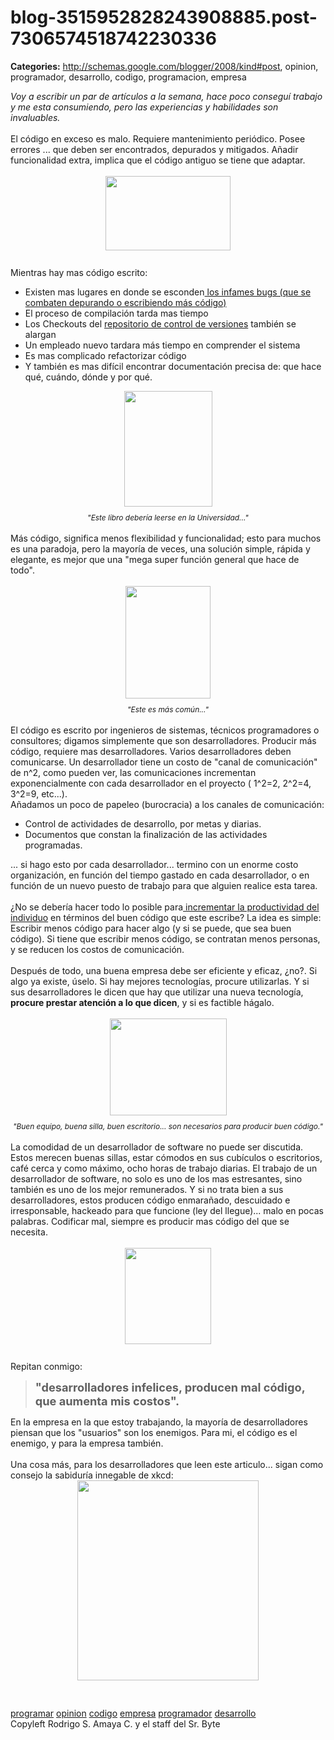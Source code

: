 # blog-3515952828243908885.post-7306574518742230336

**Categories:** http://schemas.google.com/blogger/2008/kind#post, opinion, programador, desarrollo, codigo, programacion, empresa

<span style="font-style: italic;">Voy a escribir un par de artículos
      a la semana, hace poco conseguí trabajo y me esta consumiendo, pero las experiencias y
      habilidades son invaluables. </span><br /><br />El código en exceso es malo.
      Requiere mantenimiento periódico. Posee errores ... que deben ser encontrados, depurados y
      mitigados. Añadir funcionalidad extra, implica que el código antiguo se tiene que
      adaptar.<br /><br /><a onblur="try {parent.deselectBloggerImageGracefully();}
      catch(e) {}"
      href="http://4.bp.blogspot.com/_ayvorITawE4/SWJiacLyU8I/AAAAAAAAB1o/USpq7NJkZjs/s1600-h/iStock_000000237891XSmall_3.jpg"><img
      style="margin: 0px auto 10px; display: block; text-align: center; cursor: pointer; width:
      200px; height: 119px;"
      src="http://4.bp.blogspot.com/_ayvorITawE4/SWJiacLyU8I/AAAAAAAAB1o/USpq7NJkZjs/s320/iStock_000000237891XSmall_3.jpg"
      alt="" id="BLOGGER_PHOTO_ID_5287897118868132802" border="0" /></a><br
      />Mientras hay mas código escrito:<br /><ul><li>Existen mas lugares en
      donde se esconden<a
      href="http://www.srbyte.com/2008/12/herramientas-del-programador-unit.html"> los infames
      bugs (que se combaten depurando o escribiendo más código)</a><br
      /></li><li>El proceso de compilación tarda mas tiempo<br
      /></li><li>Los Checkouts del <a
      href="http://www.srbyte.com/2008/03/programemos-mejor-subversion.html">repositorio de
      control de versiones</a> también se alargan</li><li>Un empleado nuevo
      tardara más tiempo en comprender el sistema</li><li>Es mas complicado refactorizar
      código</li><li>Y también es mas difícil encontrar documentación precisa de: que
      hace qué, cuándo, dónde y por qué.<br /></li></ul><div style="text-align:
      center;"><a onblur="try {parent.deselectBloggerImageGracefully();} catch(e) {}"
      href="http://3.bp.blogspot.com/_ayvorITawE4/SWJiZqw4pJI/AAAAAAAAB1Q/HLGEBGSQMnI/s1600-h/beautiful-code.png"><img
      style="margin: 0px auto 10px; display: block; text-align: center; cursor: pointer; width:
      141px; height: 185px;"
      src="http://3.bp.blogspot.com/_ayvorITawE4/SWJiZqw4pJI/AAAAAAAAB1Q/HLGEBGSQMnI/s320/beautiful-code.png"
      alt="" id="BLOGGER_PHOTO_ID_5287897105601963154" border="0" /></a><span
      style="font-size:85%;"><span style="font-style: italic;">"Este libro debería leerse
      en la Universidad..."</span></span><br /><br /></div>Más código,
      significa menos flexibilidad y funcionalidad; esto para muchos es una paradoja, pero la
      mayoría de veces, una solución simple, rápida y elegante, es mejor que una "mega super función
      general que hace de todo".<br /><br /><div style="text-align: center;"><a
      onblur="try {parent.deselectBloggerImageGracefully();} catch(e) {}"
      href="http://4.bp.blogspot.com/_ayvorITawE4/SWJiZ0RoxnI/AAAAAAAAB1Y/gAfc7bZIYLo/s1600-h/crappy-code-book-cover.jpg"><img
      style="margin: 0px auto 10px; display: block; text-align: center; cursor: pointer; width:
      136px; height: 180px;"
      src="http://4.bp.blogspot.com/_ayvorITawE4/SWJiZ0RoxnI/AAAAAAAAB1Y/gAfc7bZIYLo/s320/crappy-code-book-cover.jpg"
      alt="" id="BLOGGER_PHOTO_ID_5287897108155254386" border="0" /></a><span
      style="font-size:85%;"><span style="font-style: italic;">"Este es más
      común..."</span></span></div><br />El código es escrito por ingenieros
      de sistemas, técnicos programadores o consultores; digamos simplemente que son
      desarrolladores. Producir más código, requiere mas desarrolladores. Varios desarrolladores
      deben comunicarse. Un desarrollador tiene un costo de "canal de comunicación" de n^2, como
      pueden ver, las comunicaciones incrementan exponencialmente con cada desarrollador en el
      proyecto ( 1^2=2, 2^2=4, 3^2=9, etc...).<br />Añadamos un poco de papeleo (burocracia) a
      los canales de comunicación:<br /><ul><li>Control de actividades de
      desarrollo, por metas y diarias.</li><li>Documentos que constan la finalización de
      las actividades programadas.</li></ul>... si hago esto por cada desarrollador...
      termino con un enorme costo organización, en función del tiempo gastado en cada desarrollador,
      o en función de un nuevo puesto de trabajo para que alguien realice esta tarea.<br
      /><br />¿No se debería hacer todo lo posible para<a
      href="http://www.srbyte.com/2007/02/programando-mejor-parte-iii.html"> incrementar la
      productividad del individuo</a> en términos del buen código que este escribe? La idea es
      simple: Escribir menos código para hacer algo (y si se puede, que sea buen código). Si tiene
      que escribir menos código, se contratan menos personas, y se reducen los costos de
      comunicación.<br /><br />Después de todo, una buena empresa debe ser eficiente y
      eficaz, ¿no?. Si algo ya existe, úselo. Si hay mejores tecnologías, procure utilizarlas. Y si
      sus desarrolladores le dicen que hay que utilizar una nueva tecnología,<span
      style="font-weight: bold;"> procure prestar atención a lo que dicen</span>, y si es
      factible hágalo.<br /><br /><div style="text-align: center;"><a
      onblur="try {parent.deselectBloggerImageGracefully();} catch(e) {}"
      href="http://4.bp.blogspot.com/_ayvorITawE4/SWJkFG_nKKI/AAAAAAAAB14/xzFKxn6zUbw/s1600-h/reclining.jpg"><img
      style="margin: 0px auto 10px; display: block; text-align: center; cursor: pointer; width:
      187px; height: 155px;"
      src="http://4.bp.blogspot.com/_ayvorITawE4/SWJkFG_nKKI/AAAAAAAAB14/xzFKxn6zUbw/s320/reclining.jpg"
      alt="" id="BLOGGER_PHOTO_ID_5287898951425927330" border="0" /></a><span
      style="font-size:85%;"><span style="font-style: italic;">"Buen equipo, buena silla,
      buen escritorio... son necesarios para producir buen
      código."</span></span></div><br />La comodidad de un desarrollador de
      software no puede ser discutida. Estos merecen buenas sillas, estar cómodos en sus cubículos o
      escritorios, café cerca y como máximo, ocho horas de trabajo diarias. El trabajo de un
      desarrollador de software, no solo es uno de los mas estresantes, sino también es uno de los
      mejor remunerados. Y si no trata bien a sus desarrolladores, estos producen código enmarañado,
      descuidado e irresponsable, hackeado para que funcione (ley del llegue)... malo en pocas
      palabras. Codificar mal, siempre es producir mas código del que se necesita.<br /><br
      /><a onblur="try {parent.deselectBloggerImageGracefully();} catch(e) {}"
      href="http://1.bp.blogspot.com/_ayvorITawE4/SWJian06lYI/AAAAAAAAB1w/dl6B-PcG_OM/s1600-h/no_hacking.gif"><img
      style="margin: 0px auto 10px; display: block; text-align: center; cursor: pointer; width:
      138px; height: 154px;"
      src="http://1.bp.blogspot.com/_ayvorITawE4/SWJian06lYI/AAAAAAAAB1w/dl6B-PcG_OM/s320/no_hacking.gif"
      alt="" id="BLOGGER_PHOTO_ID_5287897121993430402" border="0" /></a><br />Repitan
      conmigo: <blockquote style="font-weight: bold;"><span
      style="font-size:130%;">"desarrolladores infelices, producen mal código, que aumenta mis
      costos".</span></blockquote>En la empresa en la que estoy trabajando, la mayoría
      de desarrolladores piensan que los "usuarios" son los enemigos. Para mi, el código es el
      enemigo, y para la empresa también.<br /><br />Una cosa más, para los
      desarrolladores que leen este articulo... sigan como consejo la sabiduría innegable de xkcd:
      <a onblur="try {parent.deselectBloggerImageGracefully();} catch(e) {}"
      href="http://2.bp.blogspot.com/_ayvorITawE4/SWJiaF7V27I/AAAAAAAAB1g/KJwtCBX2VU8/s1600-h/goto.png"><img
      style="margin: 0px auto 10px; display: block; text-align: center; cursor: pointer; width:
      290px; height: 320px;"
      src="http://2.bp.blogspot.com/_ayvorITawE4/SWJiaF7V27I/AAAAAAAAB1g/KJwtCBX2VU8/s320/goto.png"
      alt="" id="BLOGGER_PHOTO_ID_5287897112893578162" border="0" /></a><br /><br
      /><a href="http://www.blogalaxia.com/tags/programar" rel="tag">programar</a>
      <a href="http://www.blogalaxia.com/tags/opinion" rel="tag">opinion</a> <a
      href="http://www.blogalaxia.com/tags/codigo" rel="tag">codigo</a> <a
      href="http://www.blogalaxia.com/tags/empresa" rel="tag">empresa</a> <a
      href="http://www.blogalaxia.com/tags/programador" rel="tag">programador</a> <a
      href="http://www.blogalaxia.com/tags/desarrollo" rel="tag">desarrollo</a><div
      class="blogger-post-footer">Copyleft Rodrigo S. Amaya C. y el staff del Sr.
      Byte</div>